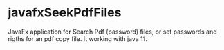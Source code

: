 # javafxSeekPdfFiles
JavaFx application for Search Pdf (password) files, or set passwords and rigths for an pdf copy file. It working with java 11.
